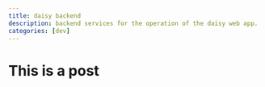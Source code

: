 ```yaml
---
title: daisy backend
description: backend services for the operation of the daisy web app.
categories: [dev]
---
```


# This is a post
